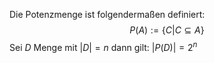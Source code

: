 Die Potenzmenge ist folgendermaßen definiert: $$P(A) := \{C | C \subseteq A\}$$
Sei $D$ Menge mit $|D| = n$ dann gilt: $|P(D)| = 2^n$

